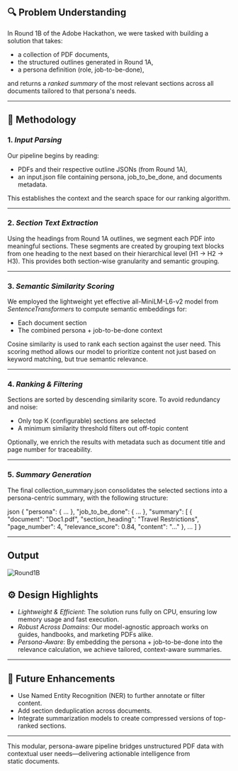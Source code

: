 ## 🔍 Problem Understanding

In Round 1B of the Adobe Hackathon, we were tasked with building a solution that takes:

* a collection of PDF documents,
* the structured outlines generated in Round 1A,
* a persona definition (role, job-to-be-done),

and returns a *ranked summary* of the most relevant sections across all documents tailored to that persona's needs.

---

## 🧩 Methodology

### 1. *Input Parsing*

Our pipeline begins by reading:

* PDFs and their respective outline JSONs (from Round 1A),
* an input.json file containing persona, job_to_be_done, and documents metadata.

This establishes the context and the search space for our ranking algorithm.

---

### 2. *Section Text Extraction*

Using the headings from Round 1A outlines, we segment each PDF into meaningful sections. These segments are created by grouping text blocks from one heading to the next based on their hierarchical level (H1 → H2 → H3). This provides both section-wise granularity and semantic grouping.

---

### 3. *Semantic Similarity Scoring*

We employed the lightweight yet effective all-MiniLM-L6-v2 model from *SentenceTransformers* to compute semantic embeddings for:

* Each document section
* The combined persona + job-to-be-done context

Cosine similarity is used to rank each section against the user need. This scoring method allows our model to prioritize content not just based on keyword matching, but true semantic relevance.

---

### 4. *Ranking & Filtering*

Sections are sorted by descending similarity score. To avoid redundancy and noise:

* Only top K (configurable) sections are selected
* A minimum similarity threshold filters out off-topic content

Optionally, we enrich the results with metadata such as document title and page number for traceability.

---

### 5. *Summary Generation*

The final collection_summary.json consolidates the selected sections into a persona-centric summary, with the following structure:

json
{
  "persona": { ... },
  "job_to_be_done": { ... },
  "summary": [
    {
      "document": "Doc1.pdf",
      "section_heading": "Travel Restrictions",
      "page_number": 4,
      "relevance_score": 0.84,
      "content": "..."
    },
    ...
  ]
}


---


## Output 

![Round1B](https://github.com/user-attachments/assets/9775021c-c303-4d88-979d-c3085b2c07df)


## ⚙ Design Highlights

* *Lightweight & Efficient*: The solution runs fully on CPU, ensuring low memory usage and fast execution.
* *Robust Across Domains*: Our model-agnostic approach works on guides, handbooks, and marketing PDFs alike.
* *Persona-Aware*: By embedding the persona + job-to-be-done into the relevance calculation, we achieve tailored, context-aware summaries.

---

## 🌟 Future Enhancements

* Use Named Entity Recognition (NER) to further annotate or filter content.
* Add section deduplication across documents.
* Integrate summarization models to create compressed versions of top-ranked sections.

---

This modular, persona-aware pipeline bridges unstructured PDF data with contextual user needs—delivering actionable intelligence from static documents.
